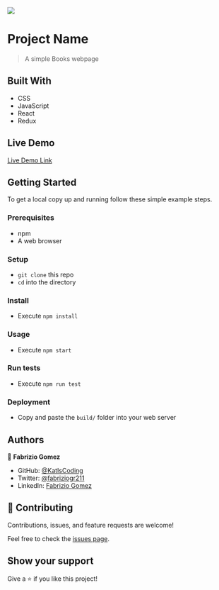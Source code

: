 ![](https://img.shields.io/badge/Microverse-blueviolet)

# Project Name

> A simple Books webpage

## Built With

- CSS
- JavaScript
- React
- Redux

## Live Demo

[Live Demo Link](https://livedemo.com)


## Getting Started

To get a local copy up and running follow these simple example steps.

### Prerequisites
- npm
- A web browser

### Setup

- `git clone` this repo
- `cd` into the directory

### Install

- Execute `npm install`

### Usage

- Execute `npm start`

### Run tests

- Execute `npm run test`

### Deployment

- Copy and paste the `build/` folder into your web server



## Authors

👤 **Fabrizio Gomez**

- GitHub: [@KatIsCoding](https://github.com/KatIsCoding)
- Twitter: [@fabriziogr211](https://twitter.com/fabriziogr211)
- LinkedIn: [Fabrizio Gomez](https://www.linkedin.com/in/fabrizio-gomez-6a00801a3/)


## 🤝 Contributing

Contributions, issues, and feature requests are welcome!

Feel free to check the [issues page](../../issues/).

## Show your support

Give a ⭐️ if you like this project!
